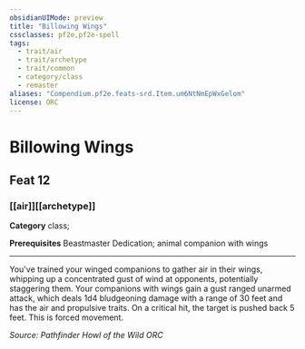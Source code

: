 ```yaml
---
obsidianUIMode: preview
title: "Billowing Wings"
cssclasses: pf2e,pf2e-spell
tags:
  - trait/air
  - trait/archetype
  - trait/common
  - category/class
  - remaster
aliases: "Compendium.pf2e.feats-srd.Item.um6NtNmEpWxGelom"
license: ORC
---
```

# Billowing Wings
## Feat 12
### [[air]][[archetype]]

**Category** class; 



**Prerequisites** Beastmaster Dedication; animal companion with wings
* * *
You've trained your winged companions to gather air in their wings, whipping up a concentrated gust of wind at opponents, potentially staggering them. Your companions with wings gain a gust ranged unarmed attack, which deals 1d4 bludgeoning damage with a range of 30 feet and has the air and propulsive traits. On a critical hit, the target is pushed back 5 feet. This is forced movement.

*Source: Pathfinder Howl of the Wild*
*ORC*